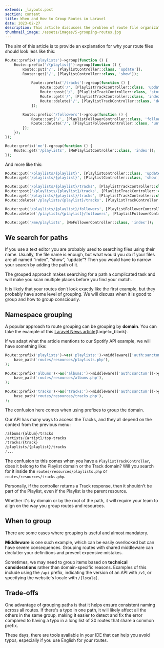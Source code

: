 ```yaml
---
extends: _layouts.post
section: content
title: When and How to Group Routes in Laravel
date: 2023-02-27
description: This article discusses the problem of route file organization in Laravel applications and presents an alternative approach to route grouping that makes searching for paths easier and more efficient. It also covers the trade-offs and benefits of grouping routes and provides examples of when and how to group routes effectively.
thumbnail_image: /assets/images/5-grouping-routes.jpg
---
```


The aim of this article is to provide an explanation for why your route files should look less like this:

```php
Route::prefix('playlists')->group(function () {
    Route::prefix('/{playlist}')->group(function () {
        Route::put('/', [PlaylistController::class, 'update']);
        Route::get('/', [PlaylistController::class, 'show']);
            
            Route::prefix('/tracks')->group(function () {
                Route::put('/', [PlaylistTrackController::class, 'update']);
                Route::post('/', [PlaylistTrackController::class, 'store']);
                Route::get('/', [PlaylistTrackController::class, 'index']);
                Route::delete('/', [PlaylistTrackController::class, 'delete']);
            });

        Route::prefix('/followers')->group(function () {
            Route::put('/', [PlaylistFollowerController::class, 'follow']);
            Route::delete('/', [PlaylistFollowerController::class, 'unfollow']);
        });
    });
});

Route::prefix('me')->group(function () {
    Route::get('/playlists', [MePlaylistController::class, 'index']);
});
```

And more like this:

```php
Route::put('/playlists/{playlist}', [PlaylistController::class, 'update']);
Route::get('/playlists/{playlist}', [PlaylistController::class, 'show']);

Route::put('/playlists/{playlist}/tracks', [PlaylistTrackController::class, 'update']);
Route::post('/playlists/{playlist}/tracks', [PlaylistTrackController::class, 'store']);
Route::get('/playlists/{playlist}/tracks', [PlaylistTrackController::class, 'index']);
Route::delete('/playlists/{playlist}/tracks', [PlaylistTrackController::class, 'delete']);

Route::put('/playlists/{playlist}/followers', [PlaylistFollowerController::class, 'follow']);
Route::delete('/playlists/{playlist}/followers', [PlaylistFollowerController::class, 'unfollow']);

Route::get('/me/playlists', [MeFollowerController::class, 'index']);
```

## We search for paths

If you use a text editor you are probably used to searching files using their name. Usually, the file name is enough, but what would you do if your files are all named “index”, “show”, “update”? Then you would have to narrow your search by adding the path of it.

The grouped approach makes searching for a path a complicated task and will make you scan multiple places before you find your match.

It is likely that your routes don’t look exactly like the first example, but they probably have some level of grouping. We will discuss when it is good to group and how to group consciously.

## Namespace grouping

A popular approach to route grouping can be grouping by **domain**. You can take the example of this [Laravel News article](https://laravel-news.com/managing-routes){target=_blank}.

If we adapt what the article mentions to our Spotify API example, we will have something like:

```php
Route::prefix('playlists')->as('playlists:')->middleware(['auth:sanctum'])->group(
    base_path('routes/resources/playlists.php'),
);
 
Route::prefix('albums')->as('albums:')->middleware(['auth:sanctum'])->group(
    base_path('routes/resources/albums.php'),
);
 
Route::prefix('tracks')->as('tracks:')->middleware(['auth:sanctum'])->group(
    base_path('routes/resources/tracks.php'),
);
```

The confusion here comes when using prefixes to group the domain.

Our API has many ways to access the Tracks, and they all depend on the context from the previous menu:

```php
/albums/{album}/tracks
/artists/{artist}/top-tracks
/tracks/{track}
/playlists/{playlist}/tracks
/...
```

The confusion to this comes when you have a `PlaylistTrackController`, does it belong to the Playlist domain or the Track domain? Will you search for it inside the `routes/resources/playlists.php` or `routes/resources/tracks.php`.

Personally, if the controller returns a Track response, then it shouldn't be part of the Playlist, even if the Playlist is the parent resource.

Whether it's by domain or by the root of the path, it will require your team to align on the way you group routes and resources.

## When to group

There are some cases where grouping is useful and almost mandatory.

**Middleware** is one such example, which can be easily overlooked but can have severe consequences. Grouping routes with shared middleware can declutter your definitions and prevent expensive mistakes.

Sometimes, we may need to group items based on **technical considerations** rather than domain-specific reasons. Examples of this include using the `/api` prefix, indicating the version of an API with `/v1`, or specifying the website's locale with `/{locale}`.

## Trade-offs

One advantage of grouping paths is that it helps ensure consistent naming across all routes. If there's a typo in one path, it will likely affect all the others in the same group, making it easier to detect and fix the error compared to having a typo in a long list of 30 routes that share a common prefix.

These days, there are tools available in your IDE that can help you avoid typos, especially if you use English for your routes.
